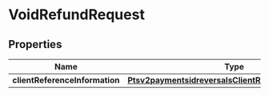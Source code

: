 
# VoidRefundRequest

## Properties
Name | Type | Description | Notes
------------ | ------------- | ------------- | -------------
**clientReferenceInformation** | [**Ptsv2paymentsidreversalsClientReferenceInformation**](Ptsv2paymentsidreversalsClientReferenceInformation.md) |  |  [optional]



